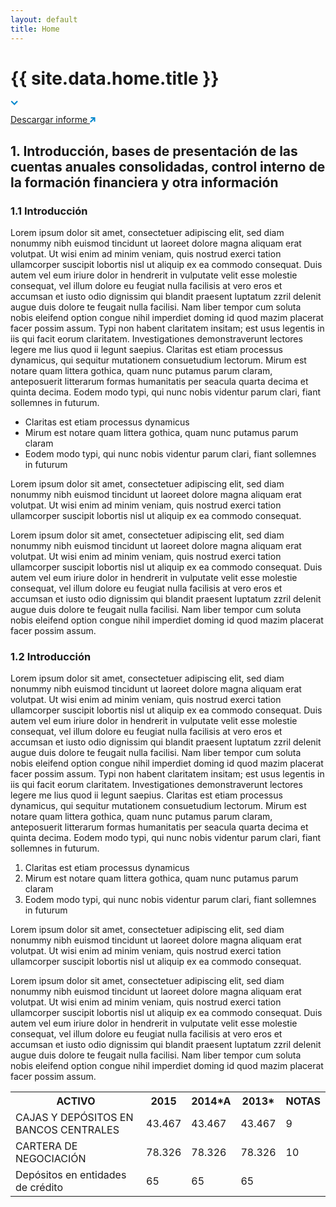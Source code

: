 ```yaml
---
layout: default
title: Home
---
```


# {{ site.data.home.title }}

<div class="content-info">
  <div class="content-dropdown js-dropdown">
    <ul class="content-dropdownlist js-dropdown-content"></ul>
    <span class="content-dropdownlink js-dropdown-chevron">
      <svg width="12px" height="8px" viewBox="6022 -477 12 8" version="1.1" xmlns="http://www.w3.org/2000/svg" xmlns:xlink="http://www.w3.org/1999/xlink">
          <path d="M6028.26568,-469.366183 L6028.24264,-469.343146 L6022.58579,-475 L6024,-476.414214 L6028.16914,-472.245072 L6032.24264,-476.414214 L6033.81458,-474.890259 L6028.29028,-469.341675 L6028.26568,-469.366183 Z" id="Combined-Shape" stroke="none" fill="#0087CD" fill-rule="evenodd"></path>
      </svg>
    </span>
  </div>
  <p class="content-download">
    <a href="#" class="content-downloadlink">
      Descargar informe
      <svg width="9px" height="9px" viewBox="6718 -462 9 9" version="1.1" xmlns="http://www.w3.org/2000/svg" xmlns:xlink="http://www.w3.org/1999/xlink">
        <path d="M6723.06204,-460 L6719.5,-460 L6719.5,-462 L6726.5,-462 L6726.5,-461 L6726.5,-455 L6724.5,-455 L6724.5,-458.562036 L6719.5,-453.5 L6718,-455 L6723.06204,-460 Z" id="Combined-Shape" stroke="none" fill="#0087CD" fill-rule="evenodd"></path>
      </svg>
    </a>
  </p>
</div>

## 1. Introducción, bases de presentación de las cuentas anuales consolidadas, control interno de la formación financiera y otra información


### 1.1 Introducción

Lorem ipsum dolor sit amet, consectetuer adipiscing elit, sed diam nonummy nibh euismod tincidunt ut laoreet dolore magna aliquam erat volutpat. Ut wisi enim ad minim veniam, quis nostrud exerci tation ullamcorper suscipit lobortis nisl ut aliquip ex ea commodo consequat. Duis autem vel eum iriure dolor in hendrerit in vulputate velit esse molestie consequat, vel illum dolore eu feugiat nulla facilisis at vero eros et accumsan et iusto odio dignissim qui blandit praesent luptatum zzril delenit augue duis dolore te feugait nulla facilisi. Nam liber tempor cum soluta nobis eleifend option congue nihil imperdiet doming id quod mazim placerat facer possim assum. Typi non habent claritatem insitam; est usus legentis in iis qui facit eorum claritatem. Investigationes demonstraverunt lectores legere me lius quod ii legunt saepius. Claritas est etiam processus dynamicus, qui sequitur mutationem consuetudium lectorum. Mirum est notare quam littera gothica, quam nunc putamus parum claram, anteposuerit litterarum formas humanitatis per seacula quarta decima et quinta decima. Eodem modo typi, qui nunc nobis videntur parum clari, fiant sollemnes in futurum.

- Claritas est etiam processus dynamicus
- Mirum est notare quam littera gothica, quam nunc putamus parum claram
- Eodem modo typi, qui nunc nobis videntur parum clari, fiant sollemnes in futurum

Lorem ipsum dolor sit amet, consectetuer adipiscing elit, sed diam nonummy nibh euismod tincidunt ut laoreet dolore magna aliquam erat volutpat. Ut wisi enim ad minim veniam, quis nostrud exerci tation ullamcorper suscipit lobortis nisl ut aliquip ex ea commodo consequat.

Lorem ipsum dolor sit amet, consectetuer adipiscing elit, sed diam nonummy nibh euismod tincidunt ut laoreet dolore magna aliquam erat volutpat. Ut wisi enim ad minim veniam, quis nostrud exerci tation ullamcorper suscipit lobortis nisl ut aliquip ex ea commodo consequat. Duis autem vel eum iriure dolor in hendrerit in vulputate velit esse molestie consequat, vel illum dolore eu feugiat nulla facilisis at vero eros et accumsan et iusto odio dignissim qui blandit praesent luptatum zzril delenit augue duis dolore te feugait nulla facilisi. Nam liber tempor cum soluta nobis eleifend option congue nihil imperdiet doming id quod mazim placerat facer possim assum.


### 1.2 Introducción

Lorem ipsum dolor sit amet, consectetuer adipiscing elit, sed diam nonummy nibh euismod tincidunt ut laoreet dolore magna aliquam erat volutpat. Ut wisi enim ad minim veniam, quis nostrud exerci tation ullamcorper suscipit lobortis nisl ut aliquip ex ea commodo consequat. Duis autem vel eum iriure dolor in hendrerit in vulputate velit esse molestie consequat, vel illum dolore eu feugiat nulla facilisis at vero eros et accumsan et iusto odio dignissim qui blandit praesent luptatum zzril delenit augue duis dolore te feugait nulla facilisi. Nam liber tempor cum soluta nobis eleifend option congue nihil imperdiet doming id quod mazim placerat facer possim assum. Typi non habent claritatem insitam; est usus legentis in iis qui facit eorum claritatem. Investigationes demonstraverunt lectores legere me lius quod ii legunt saepius. Claritas est etiam processus dynamicus, qui sequitur mutationem consuetudium lectorum. Mirum est notare quam littera gothica, quam nunc putamus parum claram, anteposuerit litterarum formas humanitatis per seacula quarta decima et quinta decima. Eodem modo typi, qui nunc nobis videntur parum clari, fiant sollemnes in futurum.

1.  Claritas est etiam processus dynamicus
2.  Mirum est notare quam littera gothica, quam nunc putamus parum claram
3.  Eodem modo typi, qui nunc nobis videntur parum clari, fiant sollemnes in futurum

Lorem ipsum dolor sit amet, consectetuer adipiscing elit, sed diam nonummy nibh euismod tincidunt ut laoreet dolore magna aliquam erat volutpat. Ut wisi enim ad minim veniam, quis nostrud exerci tation ullamcorper suscipit lobortis nisl ut aliquip ex ea commodo consequat.

Lorem ipsum dolor sit amet, consectetuer adipiscing elit, sed diam nonummy nibh euismod tincidunt ut laoreet dolore magna aliquam erat volutpat. Ut wisi enim ad minim veniam, quis nostrud exerci tation ullamcorper suscipit lobortis nisl ut aliquip ex ea commodo consequat. Duis autem vel eum iriure dolor in hendrerit in vulputate velit esse molestie consequat, vel illum dolore eu feugiat nulla facilisis at vero eros et accumsan et iusto odio dignissim qui blandit praesent luptatum zzril delenit augue duis dolore te feugait nulla facilisi. Nam liber tempor cum soluta nobis eleifend option congue nihil imperdiet doming id quod mazim placerat facer possim assum.


<table>
  <tr>
    <th>ACTIVO</th>
    <th>2015</th>
    <th>2014*A</th>
    <th>2013*</th>
    <th>NOTAS</th>
  </tr>
  <tr>
    <td>CAJAS Y DEPÓSITOS EN BANCOS CENTRALES</td>
    <td>43.467</td>
    <td>43.467</td>
    <td>43.467</td>
    <td>9</td>
  </tr>
  <tr>
    <td>CARTERA DE NEGOCIACIÓN</td>
    <td>78.326</td>
    <td>78.326</td>
    <td>78.326</td>
    <td>10</td>
  </tr>
  <tr>
    <td>Depósitos en entidades de crédito</td>
    <td>65</td>
    <td>65</td>
    <td>65</td>
    <td></td>
  </tr>
</table>


